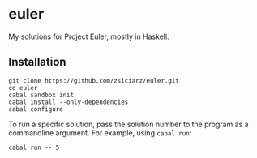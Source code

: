 euler
=====

My solutions for Project Euler, mostly in Haskell.

Installation
------------

    git clone https://github.com/zsiciarz/euler.git
    cd euler
    cabal sandbox init
    cabal install --only-dependencies
    cabal configure
    
To run a specific solution, pass the solution number to the program as a commandline argument. For example, using `cabal run`:

    cabal run -- 5 
